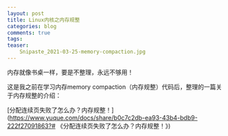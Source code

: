```yaml
---
layout: post
title: Linux内核之内存规整
categories: blog
comments: true
tags:
teaser:
    Snipaste_2021-03-25-memory-compaction.jpg
---
```


内存就像书桌一样，要是不整理，永远不够用！

这是我之前在学习内存memory compaction（内存规整）代码后，整理的一篇关于内存规整的介绍：

[分配连续页失败了怎么办？内存规整！](https://www.yuque.com/docs/share/b0c7c2db-ea93-43b4-bdb9-222f27091863?# 《分配连续页失败了怎么办？内存规整！》)
